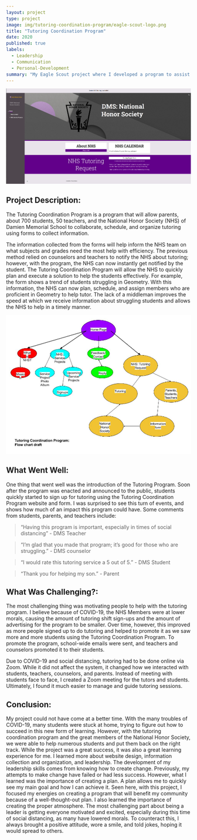 ```yaml
---
layout: project
type: project
image: img/tutoring-coordination-program/eagle-scout-logo.png
title: "Tutoring Coordination Program"
date: 2020
published: true
labels:
  - Leadership
  - Communication
  - Personal-Development
summary: "My Eagle Scout project where I developed a program to assist in the collaboration, scheduling, and organization of tutoring at Damien Memorial School."
---
```

<img class="img-fluid" src="../img/tutoring-coordination-program/dmsnhs-webpage.png">

## Project Description:
The Tutoring Coordination Program is a program that will allow parents, about 700 students, 50 teachers, and the National Honor Society (NHS) of Damien Memorial School to collaborate, schedule, and organize tutoring using forms to collect information.

The information collected from the forms will help inform the NHS team on what subjects and grades need the most help with efficiency. The previous method relied on counselors and teachers to notify the NHS about tutoring; however, with the program, the NHS can now instantly get notified by the student. The Tutoring Coordination Program will allow the NHS to quickly plan and execute a solution to help the students effectively. For example, the form shows a trend of students struggling in Geometry. With this information, the NHS can now plan, schedule, and assign members who are proficient in Geometry to help tutor. The lack of a middleman improves the speed at which we receive information about struggling students and allows the NHS to help in a timely manner.

<img class="img-fluid" src="../img/tutoring-coordination-program/Boyscout - Eagle website drawin.jpg">

## What Went Well:
One thing that went well was the introduction of the Tutoring Program. Soon after the program was enacted and announced to the public, students quickly started to sign up for tutoring using the Tutoring Coordination Program website and form. I was surprised to see this turn of events, and shows how much of an impact this program could have. Some comments from students, parents, and teachers include:

>“Having this program is important, especially in times of social distancing” - DMS Teacher

>“I’m glad that you made that program; it’s good for those who are struggling.” - DMS counselor

>“I would rate this tutoring service a 5 out of 5.” - DMS Student

>“Thank you for helping my son.” - Parent

## What Was Challenging?:
The most challenging thing was motivating people to help with the tutoring program. I believe because of COVID-19, the NHS Members were at lower morals, causing the amount of tutoring shift sign-ups and the amount of advertising for the program to be smaller. Over time, however, this improved as more people signed up to do tutoring and helped to promote it as we saw more and more students using the Tutoring Coordination Program. To promote the program, school-wide emails were sent, and teachers and counselors promoted it to their students.

Due to COVID-19 and social distancing, tutoring had to be done online via Zoom. While it did not affect the system, it changed how we interacted with students, teachers, counselors, and parents. Instead of meeting with students face to face, I created a Zoom meeting for the tutors and students. Ultimately, I found it much easier to manage and guide tutoring sessions.

## Conclusion:
My project could not have come at a better time. With the many troubles of COVID-19, many students were stuck at home, trying to figure out how to succeed in this new form of learning. However, with the tutoring coordination program and the great members of the National Honor Society, we were able to help numerous students and put them back on the right track. While the project was a great success, it was also a great learning experience for me. I learned more about website design, information collection and organization, and leadership. The development of my leadership skills comes from knowing how to create change. Previously, my attempts to make change have failed or had less success. However, what I learned was the importance of creating a plan. A plan allows me to quickly see my main goal and how I can achieve it. Seen here, with this project, I focused my energies on creating a program that will benefit my community because of a well-thought-out plan. I also learned the importance of creating the proper atmosphere. The most challenging part about being a leader is getting everyone motivated and excited, especially during this time of social distancing, as many have lowered morals. To counteract this, I always brought a positive attitude, wore a smile, and told jokes, hoping it would spread to others.
